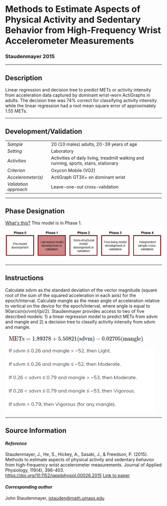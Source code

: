 # Methods to Estimate Aspects of Physical Activity and Sedentary Behavior from High-Frequency Wrist Accelerometer Measurements
### Staudenmayer 2015
---

## Description
Linear regression and decision tree to predict METs or activity intensity from acceleration data captured by dominant wrist-worn ActiGraphs in adults. The decision tree was 74% correct for classifying activity intensity while the linear regression had a root mean square error of approximately 1.55 METs.


---

## Development/Validation

|  |  |
| ------------- | ------------- |
| *Sample*  |20 (10 males) adults, 20-39 years of age |
| *Setting*  |Laboratory |
| *Activities*  |Activities of daily living, treadmill walking and running, sports, stairs, stationary   |
| *Criterion* |Oxycon Mobile (VO2)    |
| *Accelerometer(s)* |ActiGraph GT3X+ on dominant wrist   |
| *Validation approach* |Leave-one-out cross-validation   |



---
## Phase Designation
[What's this?](https://github.com/clevengerkimberly/AccelerometerRepository/blob/a76916ebe2a6002b20cdc6ef39c889d62ce9d6ae/phase%20_images/phase.md)
This model is in Phase 1.
![image](https://github.com/clevengerkimberly/AccelerometerRepository/blob/main/phase%20_images/Phase1.JPG)

---
## Instructions
Calculate sdvm as the standard deviation of the vector magnitude (square root of the sum of the squared acceleration in each axis) for the epoch/interval. Calculate mangle as the mean angle of acceleration relative to vertical on the device for the epoch/interval, where angle is equal to 90arcsin(x/vm)/(pi/2). Staudenmayer provides access to two of five described models: 1) a linear regression model to predict METs from sdvm and mangle and 2) a decision tree to classify activity intensity from sdvm and mangle.

![image](https://github.com/clevengerkimberly/AccelerometerRepository/blob/main/Staudenmayer2015/staud1.PNG)
![image](https://github.com/clevengerkimberly/AccelerometerRepository/blob/main/Staudenmayer2015/staud2.PNG)

---
## Source Information
#### *Reference*
Staudenmayer, J., He, S., Hickey, A., Sasaki, J., & Freedson, P. (2015). Methods to estimate aspects of physical activity and sedentary behavior from high-frequency wrist accelerometer measurements. Journal of Applied Physiology, 119(4), 396-403. https://doi.org/10.1152/japplphysiol.00026.2015 [Link to paper](https://github.com/clevengerkimberly/AccelerometerRepository/blob/main/Staudenmayer2015/staudenmayer.pdf)


#### *Corresponding author*
John Staudenmayer, jstauden@math.umass.edu 

